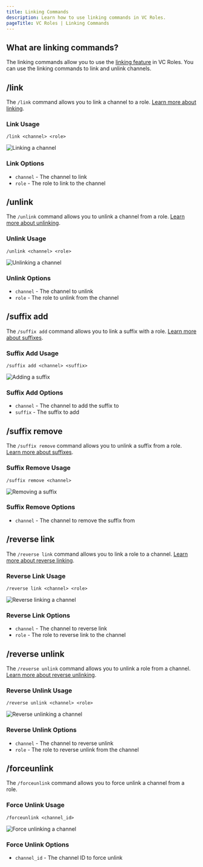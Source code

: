```yaml
---
title: Linking Commands
description: Learn how to use linking commands in VC Roles.
pageTitle: VC Roles | Linking Commands
---
```


## What are linking commands?

The linking commands allow you to use the [linking feature](/docs/features/linking) in VC Roles. You can use the linking commands to link and unlink channels.

## /link

The `/link` command allows you to link a channel to a role. [Learn more about linking](/docs/features/linking).

### Link Usage

`/link <channel> <role>`

![Linking a channel](/assets/link-command.png)

### Link Options

-   `channel` - The channel to link
-   `role` - The role to link to the channel

## /unlink

The `/unlink` command allows you to unlink a channel from a role. [Learn more about unlinking](/docs/features/linking#unlinking).

### Unlink Usage

`/unlink <channel> <role>`

![Unlinking a channel](/assets/unlink-command.png)

### Unlink Options

-   `channel` - The channel to unlink
-   `role` - The role to unlink from the channel

## /suffix add

The `/suffix add` command allows you to link a suffix with a role. [Learn more about suffixes](/docs/features/linking#what-is-a-suffix).

### Suffix Add Usage

`/suffix add <channel> <suffix>`

![Adding a suffix](/assets/suffix-add-command.png)

### Suffix Add Options

-   `channel` - The channel to add the suffix to
-   `suffix` - The suffix to add

## /suffix remove

The `/suffix remove` command allows you to unlink a suffix from a role. [Learn more about suffixes](/docs/features/linking#what-is-a-suffix).

### Suffix Remove Usage

`/suffix remove <channel>`

![Removing a suffix](/assets/suffix-remove-command.png)

### Suffix Remove Options

-   `channel` - The channel to remove the suffix from

## /reverse link

The `/reverse link` command allows you to link a role to a channel. [Learn more about reverse linking](/docs/features/linking#what-is-a-reverse-link).

### Reverse Link Usage

`/reverse link <channel> <role>`

![Reverse linking a channel](/assets/reverse-link-command.png)

### Reverse Link Options

-   `channel` - The channel to reverse link
-   `role` - The role to reverse link to the channel

## /reverse unlink

The `/reverse unlink` command allows you to unlink a role from a channel. [Learn more about reverse unlinking](/docs/features/linking#what-is-a-reverse-link).

### Reverse Unlink Usage

`/reverse unlink <channel> <role>`

![Reverse unlinking a channel](/assets/reverse-unlink-command.png)

### Reverse Unlink Options

-   `channel` - The channel to reverse unlink
-   `role` - The role to reverse unlink from the channel

## /forceunlink

The `/forceunlink` command allows you to force unlink a channel from a role.

### Force Unlink Usage

`/forceunlink <channel_id>`

![Force unlinking a channel](/assets/forceunlink-command.png)

### Force Unlink Options

-   `channel_id` - The channel ID to force unlink
